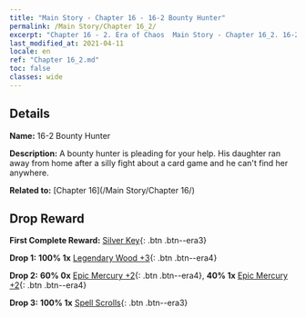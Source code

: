 ```yaml
---
title: "Main Story - Chapter 16 - 16-2 Bounty Hunter"
permalink: /Main Story/Chapter 16_2/
excerpt: "Chapter 16 - 2. Era of Chaos  Main Story - Chapter 16_2. 16-2 Bounty Hunter"
last_modified_at: 2021-04-11
locale: en
ref: "Chapter 16_2.md"
toc: false
classes: wide
---
```


## Details

 **Name:** 16-2 Bounty Hunter

 **Description:** A bounty hunter is pleading for your help. His daughter ran away from home after a silly fight about a card game and he can't find her anywhere.

 **Related to:** [Chapter 16](/Main Story/Chapter 16/)

## Drop Reward

 **First Complete Reward:** [Silver Key](/Items/con_693/){: .btn .btn--era3}

 **Drop 1:** **100% 1x** [Legendary Wood +3](/Items/mat_55/){: .btn .btn--era4}

 **Drop 2:** **60% 0x** [Epic Mercury +2](/Items/mat_49/){: .btn .btn--era4}, **40% 1x** [Epic Mercury +2](/Items/mat_49/){: .btn .btn--era4}

 **Drop 3:** **100% 1x** [Spell Scrolls](/Items/con_694/){: .btn .btn--era3}

